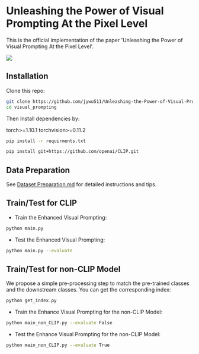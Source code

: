# Unleashing the Power of Visual Prompting At the Pixel Level

This is the official implementation of the paper 'Unleashing the Power of Visual Prompting At the Pixel Level'.

![](https://github.com/jywu511/Unleashing-the-Power-of-Visual-Prompting-At-the-Pixel-Level/blob/main/methods.png)

## Installation

Clone this repo:

```bash
git clone https://github.com/jywu511/Unleashing-the-Power-of-Visual-Prompting-At-the-Pixel-Level.git
cd visual_prompting
```

Then Install dependencies by:

torch>=1.10.1
torchvision>=0.11.2

```bash
pip install -r requirments.txt

pip install git+https://github.com/openai/CLIP.git
```

## Data Preparation

See [Dataset Preparation.md](https://github.com/jywu511/Unleashing-the-Power-of-Visual-Prompting-At-the-Pixel-Level/blob/main/datasets/Dataset%20Preparation.md)
for detailed instructions and tips.

## Train/Test for CLIP

* Train the Enhanced Visual Prompting:

```bash
python main.py 
```

* Test the Enhanced Visual Prompting:

```bash
python main.py --evaluate
```

## Train/Test for non-CLIP Model

We propose a simple pre-processing step to match the pre-trained classes and the downstream classes. You can get the
corresponding index:

```bash
python get_index.py
```

* Train the Enhance Visual Prompting for the non-CLIP Model:

```bash
python main_non_CLIP.py --evaluate False
```

* Test the Enhance Visual Prompting for the non-CLIP Model:

```bash
python main_non_CLIP.py --evaluate True
```



